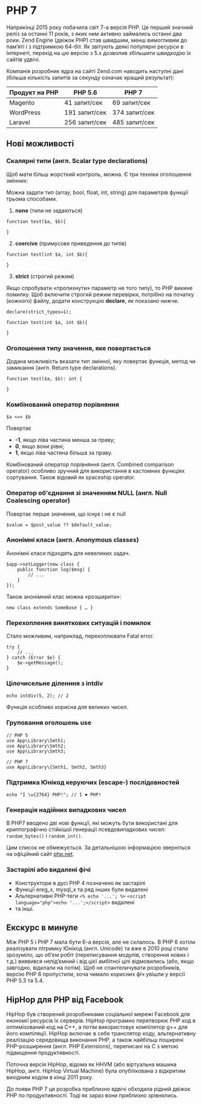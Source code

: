 # PHP 7

Наприкінці 2015 року побачила світ 7-а версія PHP. Це перший значний реліз за останні 11 років, з яких ним активно займались останні два роки. Zend Engine (двіжок PHP) став швидшим, менш вимогливим до пам’яті і з підтримкою 64-біт. Як звітують деякі популярні ресурси в Інтернеті, перехід на цю версію з 5.x дозволив збільшити швидкодію їх сайтів удвічі.

Компанія розробник ядра на сайті Zend.com наводить наступні дані (більша кількість запитів за секунду означає кращий результат):

| Продукт на PHP | PHP 5.6 | PHP 7 |
| -- | -- | -- |
| Magento | 41 запит/сек | 69 запит/сек |
| WordPress | 191 запит/сек | 374 запит/сек |
| Laravel | 256 запит/сек | 485 запит/сек |


## Нові можливості


### Скалярні типи (англ. Scalar type declarations)

Щоб мати більш жорсткий контроль, можна. Є три техніки оголошення змінних:

Можна задати тип (array, bool, float, int, string) для параметрів функції трьома способами.

1) **none** (типи не задаються)

```
function test($a, $b){
	
}
```

2) **coercive** (примусове приведення до типів)

```
function test(int $a, int $b){
	
}
```

3) **strict** (строгий режим)

Якщо спробувати «пропихнути» параметр не того типу), то PHP викине помилку. Щоб включити строгий режим перевірки, потрібно на початку (кожного) файлу, додати конструкцію **declare**, як показано нижче.

```
declare(strict_types=1);

function test(int $a, int $b){
	
}
```


### Оголошення типу значення, яке повертається

Додана можливість вказати тип змінної, яку повертає функція, метод чи замикання (англ. Return type declarations).

```
function test($a, $b): int {
	
}
```


### Комбінований оператор порівняння

```
$a <=> $b
```
Повертає
* **-1**, якщо ліва частина менша за праву;
* **0**, якщо вони рівні;
* **1**, якщо ліва частина більша за праву.

Комбінований оператор порівняння (англ. Combined comparison operator) особливо зручний для використання в кастомних функціях сортування. Також відовий як spaceship operator.


### Оператор об'єднання зі значенням NULL (англ. Null Coalescing operator)

Повертає перше значення, що існує і не є null

```
$value = $post_value ?? $default_value;
```


### Анонімні класи (англ. Anonymous classes)

Анонімні класи підходять для невеликих задач.

```
$app->setLogger(new class {
	public function log($msg) {
		// ...
	}
});
```

Також анонімний клас можна «розширити»:

```
new class extends SomeBase { … }
```

### Перехоплення виняткових ситуацій і помилок

Стало можливим, наприклад, перехоплювати Fatal error.

```
try {
	// ...
} catch (Error $e) {
	$e->getMessage();
}
```


### Цілочисельне діленння з intdiv

```
echo intdiv(5, 2); // 2
```
Функція особливо корисна для великих чисел.


### Груповання оголошень use


```
// PHP 5
use App\Library\Smth1;
use App\Library\Smth2;
use App\Library\Smth3;

// PHP 7
use App\Library\{Smth1, Smth2, Smth3}
```

### Підтримка Юнікод керуючих (escape-) послідовностей

```
echo "I \u{2764} PHP!"; // I ❤ PHP!
```


### Генерація надійних випадкових чисел

В PHP7 вводено дві нові функції, які можуть бути використані для криптографічно стійкішої генерації псевдовипадкових чисел: ```random_bytes()``` і ```random_int()```.

Цим список не обмежується. За детальнішою інформацією зверніться на офіційний сайт [php.net](http://php.net/).


### Застарілі або видалені фічі

* Конструктори в дусі PHP 4 позначено як застарілі
* Функції ereg_x, mysql_x та ряд інших були видалені
* Альтернативні PHP-теги ```<% echo '...'; %>``` ```<script language="php">echo '...';</script>``` видалені
* та інші.


## Екскурс в минуле

Між PHP 5 і PHP 7 мала бути 6-а версія, але не склалось. В PHP 6 хотіли реалізувати пітримку Юнікод (англ. Unicode) та вже в 2010 році стало зрозуміло, що об’єм робіт (переписування модулів, створення нових і т.д.) виявився непід’ємний і від цієї амбітної цілі відмовились (або, якщо завгодно, відклали на потім). Щоб не спантеличувати розробників, версію PHP 6 пропустили, хоча чимало корисних фіч увішли у версії PHP 5.3 та 5.4.

## HipHop для PHP від Facebook

HipHop був створений розробниками соціальної мережі Facebook для економії ресурсів їх серверів. HipHop програмно перетворює PHP код в оптимізований код на C++, а потім використовує компілятор g++ для його компіляції. HipHop включає в себе транслятор коду, альтернативну реалізацію середовища виконання PHP, а також найбільш поширені PHP-розширення (англ. PHP Extensions), переписані на C з метою підвищення продуктивності.

Поточна версія HipHop, відома як HHVM (або віртуальна машина HipHop, англ. HipHop Virtual Machine) була опублікована з відкритим вихідним кодом в кінці 2011 року.

До появи PHP 7 ця розробка приблизно вдвічі обходила рідний двіжок PHP по продуктивності. Тоді як зараз вони приблизно зрівнялись.
